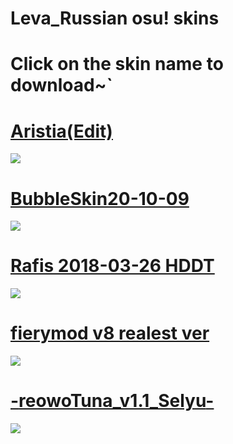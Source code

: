 # Leva_Russian osu! skins

# Click on the skin name to download~`

# [Aristia(Edit)](https://download2128.mediafire.com/k45mlupqzcbg/wxh5t1xfa3kpncd/Aristia%28Edit%29.osk)
![](https://osu.ppy.sh/ss/16820707/7e78)

# [BubbleSkin20-10-09](https://drive.google.com/file/d/1p3gvOtWth3-dEsPdA2bjVCyeZTiJYan4/view?usp=sharing)
![](https://osu.ppy.sh/ss/16820712/8cfd)

# [Rafis 2018-03-26 HDDT](https://www.mediafire.com/file/phcsum9n4np44wh/Rafis_2018-03-26_HDDT.osk/file)
![](https://osu.ppy.sh/ss/16820716/afe3)

# [fierymod v8 realest ver](https://download1412.mediafire.com/uarm8xp9tzzg/4ryl6qqet0xs9nc/fierymod+v8+realest+ver.osk)
![](https://osu.ppy.sh/ss/16820726/19be)

# [-__reowoTuna_v1.1_Selyu__-](https://cdn.discordapp.com/attachments/745305350269566996/863843783007404083/-__reowoTuna_v1.1_Selyu__-.osk)
![](https://osu.ppy.sh/ss/16820921/4024)
